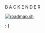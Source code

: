 B A C K E N D E R

<a href="https://roadmap.sh"><img src="https://roadmap.sh/card/tall/665bad09b998f3b3c73cbb8e?variant=dark&roadmaps=python%2Cgolang%2Cbackend" alt="roadmap.sh"/></a>

: ]
